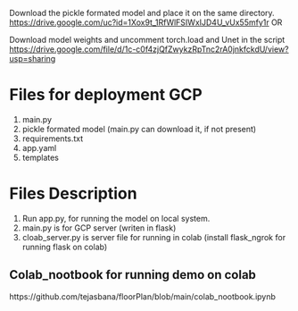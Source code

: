 

Download the pickle formated model and place it on the same directory.
https://drive.google.com/uc?id=1Xox9t_1RfWlFSIWxIJD4U_vUx55mfy1r
OR

Download model weights and uncomment torch.load and Unet in the script
https://drive.google.com/file/d/1c-c0f4zjQfZwykzRpTnc2rA0jnkfckdU/view?usp=sharing

<h1> Files for deployment GCP </h1>

1. main.py
2. pickle formated model (main.py can download it, if not present)
3. requirements.txt
4. app.yaml
5. templates

<h1> Files Description </h1>

1. Run app.py, for running the model on local system.
2. main.py is for GCP server (writen in flask)
3. cloab_server.py is server file for running in colab  (install flask_ngrok for running flask on colab)

<h2> Colab_nootbook for running demo on colab </h2>
https://github.com/tejasbana/floorPlan/blob/main/colab_nootbook.ipynb
